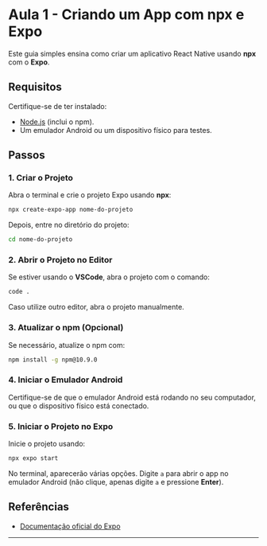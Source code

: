 
# Aula 1 - Criando um App com npx e Expo

Este guia simples ensina como criar um aplicativo React Native usando **npx** com o **Expo**.

## Requisitos

Certifique-se de ter instalado:
- [Node.js](https://nodejs.org) (inclui o npm).
- Um emulador Android ou um dispositivo físico para testes.

## Passos

### 1. Criar o Projeto

Abra o terminal e crie o projeto Expo usando **npx**:

```bash
npx create-expo-app nome-do-projeto
```

Depois, entre no diretório do projeto:

```bash
cd nome-do-projeto
```

### 2. Abrir o Projeto no Editor

Se estiver usando o **VSCode**, abra o projeto com o comando:

```bash
code .
```

Caso utilize outro editor, abra o projeto manualmente.

### 3. Atualizar o npm (Opcional)

Se necessário, atualize o npm com:

```bash
npm install -g npm@10.9.0
```

### 4. Iniciar o Emulador Android

Certifique-se de que o emulador Android está rodando no seu computador, ou que o dispositivo físico está conectado.

### 5. Iniciar o Projeto no Expo

Inicie o projeto usando:

```bash
npx expo start
```

No terminal, aparecerão várias opções. Digite `a` para abrir o app no emulador Android (não clique, apenas digite `a` e pressione **Enter**).


## Referências

- [Documentação oficial do Expo](https://docs.expo.dev)

---

#
